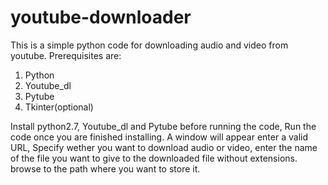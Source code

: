 # youtube-downloader
This is a simple python code for downloading audio and video from youtube.
Prerequisites are: 
1. Python
2. Youtube_dl
3. Pytube
4. Tkinter(optional)

Install python2.7, Youtube_dl and Pytube before running the code, Run the code once you are finished installing.
A window will appear enter a valid URL, Specify wether you want to download audio or video, enter the name of the file you want to give to the downloaded file without extensions.
browse to the path where you want to store it.
